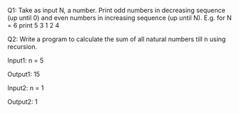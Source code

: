 Q1: Take as input N, a number. Print odd numbers in decreasing sequence (up until
0) and even numbers in increasing sequence (up until N). 
E.g. for N = 6 
print 5 3 1 2 4

Q2: Write a program to calculate the sum of all natural numbers till n using recursion.

Input1:
n = 5

Output1:
15

Input2:
n = 1

Output2:
1

